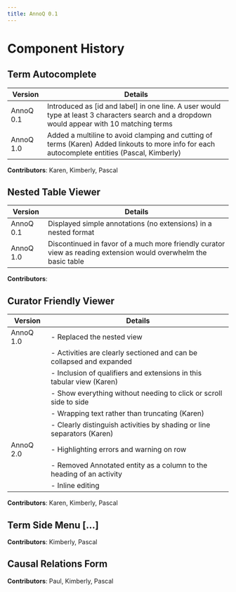 ```yaml
---
title: AnnoQ 0.1
---
```


Component History
=================

Term Autocomplete 
------------------

| Version   | Details                                                                                                                                        |
| --------- | ---------------------------------------------------------------------------------------------------------------------------------------------- |
| AnnoQ 0.1 | Introduced as [id and label] in one line. A user would type at least 3 characters search and a dropdown would appear with 10 matching terms    |
| AnnoQ 1.0 | Added a multiline to avoid clamping and cutting of terms (Karen) Added linkouts to more info for each autocomplete entities (Pascal, Kimberly) |

**Contributors**: Karen, Kimberly, Pascal

Nested Table Viewer
-------------------

| Version   | Details                                                                                                         |
| --------- | --------------------------------------------------------------------------------------------------------------- |
| AnnoQ 0.1 | Displayed simple annotations (no extensions) in a nested format                                                 |
| AnnoQ 1.0 | Discontinued in favor of a much more friendly curator view as reading extension would overwhelm the basic table |

**Contributors**:

Curator Friendly Viewer
-----------------------

| Version   | Details                                                                 |
| --------- | ----------------------------------------------------------------------- |
| AnnoQ 1.0 | -  Replaced the nested view                                             |
|           | -  Activities are clearly sectioned and can be collapsed and expanded   |
|           | -  Inclusion of qualifiers and extensions in this tabular view (Karen)  |
|           | -  Show everything without needing to click or scroll side to side      |
|           | -  Wrapping text rather than truncating (Karen)                         |
|           | -  Clearly distinguish activities by shading or line separators (Karen) |
| AnnoQ 2.0 | -  Highlighting errors and warning on row                               |
|           | -  Removed Annotated entity as a column to the heading of an activity   |
|           | -  Inline editing                                                       |

**Contributors**: Karen, Kimberly, Pascal

Term Side Menu […]
------------------

**Contributors**: Kimberly, Pascal

Causal Relations Form
---------------------

**Contributors**: Paul, Kimberly, Pascal
